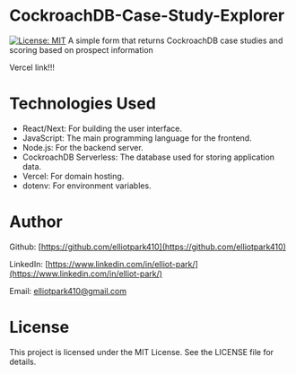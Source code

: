 # CockroachDB-Case-Study-Explorer
[![License: MIT](https://img.shields.io/badge/License-MIT-yellow.svg)](https://opensource.org/licenses/MIT)
A simple form that returns CockroachDB case studies and scoring based on prospect information

Vercel link!!!

# Technologies Used

* React/Next: For building the user interface.
* JavaScript: The main programming language for the frontend.
* Node.js: For the backend server.
* CockroachDB Serverless: The database used for storing application data.
* Vercel: For domain hosting.
* dotenv: For environment variables.

# Author

Github: [https://github.com/elliotpark410](https://github.com/elliotpark410)
<br>

LinkedIn: [https://www.linkedin.com/in/elliot-park/](https://www.linkedin.com/in/elliot-park/)
<br>

Email: [elliotpark410@gmail.com](mailto:elliotpark410@gmail.com)

# License

This project is licensed under the MIT License. See the LICENSE file for details.
